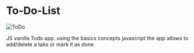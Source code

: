 # To-Do-List

![ToDo](https://user-images.githubusercontent.com/79071391/139122649-d0548e0a-77a8-484d-9d66-4462930d0b54.PNG)

JS vanilla Todo app. using the basics concepts  javascript 
the app allows to add/delete a taks or mark it as done
